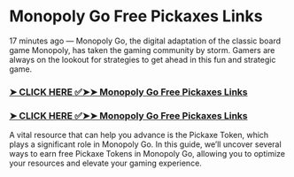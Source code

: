 # Monopoly Go Free Pickaxes Links

17 minutes ago — Monopoly Go, the digital adaptation of the classic board game Monopoly, has taken the gaming community by storm. Gamers are always on the lookout for strategies to get ahead in this fun and strategic game. 

### [➤ CLICK HERE ✅➤➤ Monopoly Go Free Pickaxes Links](https://lookerstudio.google.com/s/qpSGY6cYtvg)

### [➤ CLICK HERE ✅➤➤ Monopoly Go Free Pickaxes Links](https://lookerstudio.google.com/s/qpSGY6cYtvg)


A vital resource that can help you advance is the Pickaxe Token, which plays a significant role in Monopoly Go. In this guide, we’ll uncover several ways to earn free Pickaxe Tokens in Monopoly Go, allowing you to optimize your resources and elevate your gaming experience.

